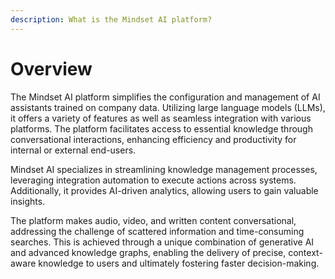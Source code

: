 ```yaml
---
description: What is the Mindset AI platform?
---
```


# Overview

The Mindset AI platform simplifies the configuration and management of AI assistants trained on company data. Utilizing large language models (LLMs), it offers a variety of features as well as seamless integration with various platforms. The platform facilitates access to essential knowledge through conversational interactions, enhancing efficiency and productivity for internal or external end-users.&#x20;



Mindset AI specializes in streamlining knowledge management processes, leveraging integration automation to execute actions across systems. Additionally, it provides AI-driven analytics, allowing users to gain valuable insights.&#x20;



The platform makes audio, video, and written content conversational, addressing the challenge of scattered information and time-consuming searches. This is achieved through a unique combination of generative AI and advanced knowledge graphs, enabling the delivery of precise, context-aware knowledge to users and ultimately fostering faster decision-making.



